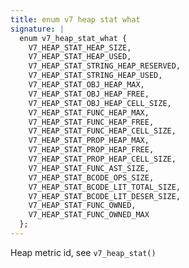 ```yaml
---
title: enum v7 heap stat what
signature: |
  enum v7_heap_stat_what {
    V7_HEAP_STAT_HEAP_SIZE,
    V7_HEAP_STAT_HEAP_USED,
    V7_HEAP_STAT_STRING_HEAP_RESERVED,
    V7_HEAP_STAT_STRING_HEAP_USED,
    V7_HEAP_STAT_OBJ_HEAP_MAX,
    V7_HEAP_STAT_OBJ_HEAP_FREE,
    V7_HEAP_STAT_OBJ_HEAP_CELL_SIZE,
    V7_HEAP_STAT_FUNC_HEAP_MAX,
    V7_HEAP_STAT_FUNC_HEAP_FREE,
    V7_HEAP_STAT_FUNC_HEAP_CELL_SIZE,
    V7_HEAP_STAT_PROP_HEAP_MAX,
    V7_HEAP_STAT_PROP_HEAP_FREE,
    V7_HEAP_STAT_PROP_HEAP_CELL_SIZE,
    V7_HEAP_STAT_FUNC_AST_SIZE,
    V7_HEAP_STAT_BCODE_OPS_SIZE,
    V7_HEAP_STAT_BCODE_LIT_TOTAL_SIZE,
    V7_HEAP_STAT_BCODE_LIT_DESER_SIZE,
    V7_HEAP_STAT_FUNC_OWNED,
    V7_HEAP_STAT_FUNC_OWNED_MAX
  };
---
```


Heap metric id, see `v7_heap_stat()` 

